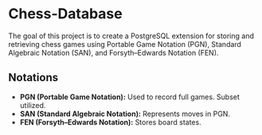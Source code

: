 # Chess-Database

The goal of this project is to create a PostgreSQL extension for storing and retrieving chess games using Portable Game Notation (PGN), Standard Algebraic Notation (SAN), and Forsyth–Edwards Notation (FEN).

## Notations
- **PGN (Portable Game Notation):** Used to record full games. Subset utilized.
- **SAN (Standard Algebraic Notation):** Represents moves in PGN.
- **FEN (Forsyth–Edwards Notation):** Stores board states.
